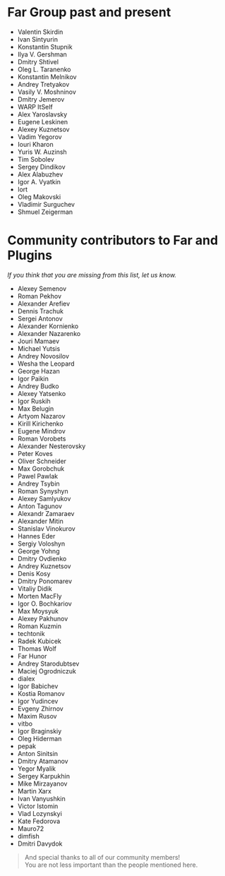 # Far Group past and present
* Valentin Skirdin
* Ivan Sintyurin
* Konstantin Stupnik
* Ilya V. Gershman
* Dmitry Shtivel
* Oleg L. Taranenko
* Konstantin Melnikov
* Andrey Tretyakov
* Vasily V. Moshninov
* Dmitry Jemerov
* WARP ItSelf
* Alex Yaroslavsky
* Eugene Leskinen
* Alexey Kuznetsov
* Vadim Yegorov
* Iouri Kharon
* Yuris W. Auzinsh
* Tim Sobolev
* Sergey Dindikov
* Alex Alabuzhev
* Igor A. Vyatkin
* lort
* Oleg Makovski
* Vladimir Surguchev
* Shmuel Zeigerman

# Community contributors to Far and Plugins
*If you think that you are missing from this list, let us know.*

* Alexey Semenov
* Roman Pekhov
* Alexander Arefiev
* Dennis Trachuk
* Sergei Antonov
* Alexander Kornienko
* Alexander Nazarenko
* Jouri Mamaev
* Michael Yutsis
* Andrey Novosilov
* Wesha the Leopard
* George Hazan
* Igor Paikin
* Andrey Budko
* Alexey Yatsenko
* Igor Ruskih
* Max Belugin
* Artyom Nazarov
* Kirill Kirichenko
* Eugene Mindrov
* Roman Vorobets
* Alexander Nesterovsky
* Peter Koves
* Oliver Schneider
* Max Gorobchuk
* Pawel Pawlak
* Andrey Tsybin
* Roman Synyshyn
* Alexey Samlyukov
* Anton Tagunov
* Alexandr Zamaraev
* Alexander Mitin
* Stanislav Vinokurov
* Hannes Eder
* Sergiy Voloshyn
* George Yohng
* Dmitry Ovdienko
* Andrey Kuznetsov
* Denis Kosy
* Dmitry Ponomarev
* Vitaliy Didik
* Morten MacFly
* Igor O. Bochkariov
* Max Moysyuk
* Alexey Pakhunov
* Roman Kuzmin
* techtonik
* Radek Kubicek
* Thomas Wolf
* Far Hunor
* Andrey Starodubtsev
* Maciej Ogrodniczuk
* dialex
* Igor Babichev
* Kostia Romanov
* Igor Yudincev
* Evgeny Zhirnov
* Maxim Rusov
* vitbo
* Igor Braginskiy
* Oleg Hiderman
* pepak
* Anton Sinitsin
* Dmitry Atamanov
* Yegor Myalik
* Sergey Karpukhin
* Mike Mirzayanov
* Martin Xarx
* Ivan Vanyushkin
* Victor Istomin
* Vlad Lozynskyi
* Kate Fedorova
* Mauro72
* dimfish
* Dmitri Davydok
 
> And special thanks to all of our community members!  
> You are not less important than the people mentioned here.
 
